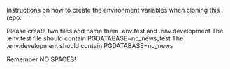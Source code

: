 Instructions on how to create the environment variables when cloning this repo:

Please create two files and name them .env.test and .env.development
The .env.test file should contain PGDATABASE=nc_news_test 
The .env.development should contain PGDATABASE=nc_news

Remember NO SPACES!
